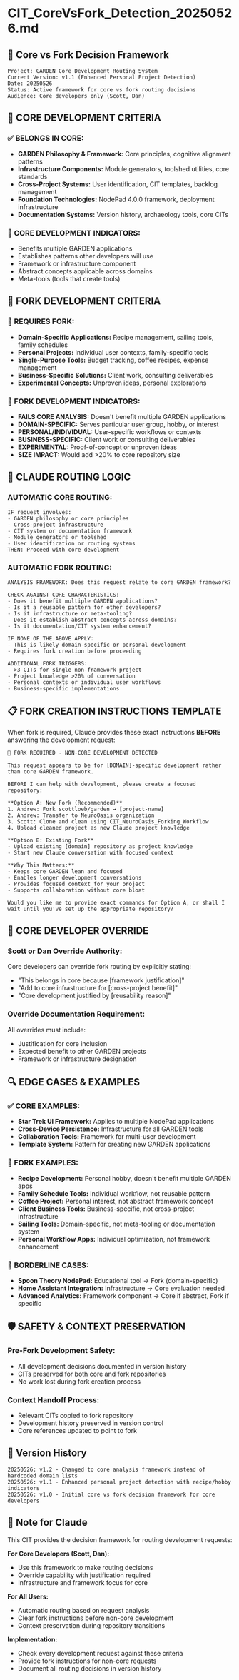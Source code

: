 # CIT_CoreVsFork_Detection_20250526.md

## 🎯 Core vs Fork Decision Framework

```
Project: GARDEN Core Development Routing System
Current Version: v1.1 (Enhanced Personal Project Detection)
Date: 20250526
Status: Active framework for core vs fork routing decisions
Audience: Core developers only (Scott, Dan)
```

## 🧭 **CORE DEVELOPMENT CRITERIA**

### **✅ BELONGS IN CORE:**
- **GARDEN Philosophy & Framework:** Core principles, cognitive alignment patterns
- **Infrastructure Components:** Module generators, toolshed utilities, core standards
- **Cross-Project Systems:** User identification, CIT templates, backlog management
- **Foundation Technologies:** NodePad 4.0.0 framework, deployment infrastructure
- **Documentation Systems:** Version history, archaeology tools, core CITs

### **🔧 CORE DEVELOPMENT INDICATORS:**
- Benefits multiple GARDEN applications
- Establishes patterns other developers will use
- Framework or infrastructure component
- Abstract concepts applicable across domains
- Meta-tools (tools that create tools)

## 🌿 **FORK DEVELOPMENT CRITERIA**

### **🚫 REQUIRES FORK:**
- **Domain-Specific Applications:** Recipe management, sailing tools, family schedules
- **Personal Projects:** Individual user contexts, family-specific tools
- **Single-Purpose Tools:** Budget tracking, coffee recipes, expense management
- **Business-Specific Solutions:** Client work, consulting deliverables
- **Experimental Concepts:** Unproven ideas, personal explorations

### **🔀 FORK DEVELOPMENT INDICATORS:**
- **FAILS CORE ANALYSIS:** Doesn't benefit multiple GARDEN applications
- **DOMAIN-SPECIFIC:** Serves particular user group, hobby, or interest
- **PERSONAL/INDIVIDUAL:** User-specific workflows or contexts
- **BUSINESS-SPECIFIC:** Client work or consulting deliverables
- **EXPERIMENTAL:** Proof-of-concept or unproven ideas
- **SIZE IMPACT:** Would add >20% to core repository size

## 🤖 **CLAUDE ROUTING LOGIC**

### **AUTOMATIC CORE ROUTING:**
```
IF request involves:
- GARDEN philosophy or core principles
- Cross-project infrastructure
- CIT system or documentation framework
- Module generators or toolshed
- User identification or routing systems
THEN: Proceed with core development
```

### **AUTOMATIC FORK ROUTING:**
```
ANALYSIS FRAMEWORK: Does this request relate to core GARDEN framework?

CHECK AGAINST CORE CHARACTERISTICS:
- Does it benefit multiple GARDEN applications?
- Is it a reusable pattern for other developers?
- Is it infrastructure or meta-tooling?
- Does it establish abstract concepts across domains?
- Is it documentation/CIT system enhancement?

IF NONE OF THE ABOVE APPLY:
- This is likely domain-specific or personal development
- Requires fork creation before proceeding

ADDITIONAL FORK TRIGGERS:
- >3 CITs for single non-framework project
- Project knowledge >20% of conversation
- Personal contexts or individual user workflows
- Business-specific implementations
```

## 📋 **FORK CREATION INSTRUCTIONS TEMPLATE**

When fork is required, Claude provides these exact instructions **BEFORE** answering the development request:

```
🚨 FORK REQUIRED - NON-CORE DEVELOPMENT DETECTED

This request appears to be for [DOMAIN]-specific development rather than core GARDEN framework.

BEFORE I can help with development, please create a focused repository:

**Option A: New Fork (Recommended)**
1. Andrew: Fork scottloeb/garden → [project-name]
2. Andrew: Transfer to NeuroOasis organization  
3. Scott: Clone and clean using CIT_NeuroOasis_Forking_Workflow
4. Upload cleaned project as new Claude project knowledge

**Option B: Existing Fork**
- Upload existing [domain] repository as project knowledge
- Start new Claude conversation with focused context

**Why This Matters:**
- Keeps core GARDEN lean and focused
- Enables longer development conversations
- Provides focused context for your project
- Supports collaboration without core bloat

Would you like me to provide exact commands for Option A, or shall I wait until you've set up the appropriate repository?
```

## 🎯 **CORE DEVELOPER OVERRIDE**

### **Scott or Dan Override Authority:**
Core developers can override fork routing by explicitly stating:
- "This belongs in core because [framework justification]"
- "Add to core infrastructure for [cross-project benefit]"
- "Core development justified by [reusability reason]"

### **Override Documentation Requirement:**
All overrides must include:
- Justification for core inclusion
- Expected benefit to other GARDEN projects
- Framework or infrastructure designation

## 🔍 **EDGE CASES & EXAMPLES**

### **✅ CORE EXAMPLES:**
- **Star Trek UI Framework:** Applies to multiple NodePad applications
- **Cross-Device Persistence:** Infrastructure for all GARDEN tools
- **Collaboration Tools:** Framework for multi-user development
- **Template System:** Pattern for creating new GARDEN applications

### **🔀 FORK EXAMPLES:**
- **Recipe Development:** Personal hobby, doesn't benefit multiple GARDEN apps
- **Family Schedule Tools:** Individual workflow, not reusable pattern
- **Coffee Project:** Personal interest, not abstract framework concept
- **Client Business Tools:** Business-specific, not cross-project infrastructure
- **Sailing Tools:** Domain-specific, not meta-tooling or documentation system
- **Personal Workflow Apps:** Individual optimization, not framework enhancement

### **🤔 BORDERLINE CASES:**
- **Spoon Theory NodePad:** Educational tool → Fork (domain-specific)
- **Home Assistant Integration:** Infrastructure → Core evaluation needed
- **Advanced Analytics:** Framework component → Core if abstract, Fork if specific

## 🛡️ **SAFETY & CONTEXT PRESERVATION**

### **Pre-Fork Development Safety:**
- All development decisions documented in version history
- CITs preserved for both core and fork repositories
- No work lost during fork creation process

### **Context Handoff Process:**
- Relevant CITs copied to fork repository
- Development history preserved in version control
- Core references updated to point to fork

## 📝 **Version History**

```
20250526: v1.2 - Changed to core analysis framework instead of hardcoded domain lists
20250526: v1.1 - Enhanced personal project detection with recipe/hobby indicators
20250526: v1.0 - Initial core vs fork decision framework for core developers
```

## 🤖 **Note for Claude**

This CIT provides the decision framework for routing development requests:

**For Core Developers (Scott, Dan):**
- Use this framework to make routing decisions
- Override capability with justification required
- Infrastructure and framework focus for core

**For All Users:**
- Automatic routing based on request analysis
- Clear fork instructions before non-core development
- Context preservation during repository transitions

**Implementation:**
- Check every development request against these criteria
- Provide fork instructions for non-core requests
- Document all routing decisions in version history